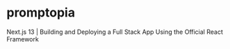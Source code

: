 # promptopia
Next.js 13 | Building and Deploying a Full Stack App Using the Official React Framework

